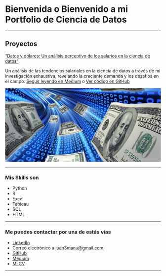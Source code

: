 # Bienvenida o Bienvenido a mi Portfolio de Ciencia de Datos

---

## Proyectos
[“Datos y dólares: Un análisis perceptivo de los salarios en la ciencia de datos”](https://medium.com/@juan3manu)

Un análisis de las tendencias salariales en la ciencia de datos a través de mi investigación exhaustiva, revelando la creciente demanda y los desafíos en el campo. [Seguir leyendo en Medium](https://medium.com/@juan3manu/datos-y-d%C3%B3lares-un-an%C3%A1lisis-perceptivo-de-los-salarios-en-la-ciencia-de-datos-263b97b7bd6e) o [Ver código en GitHub](https://github.com/JuanMCP/proyecto-portafolio/blob/main/data/Data%20Science%20Salary/2023_Analisis_Inicial.ipynb)

[<img src="images/data dinero.jpg?raw=true"/>](https://medium.com/pagina-entrada-blog)

---

### Mis Skills son

- Python
- R
- Excel
- Tableau
- SQL
- HTML

---

### Me puedes contactar por una de estás vías

- [LinkedIn](https://linkedin.com/in/juanmcp)
- Correo electrónico a <juan3manu@gmail.com>
- [GitHub](https://github.com/JuanMCP)
- [Medium](https://medium.com/@juan3manu)
- [Mi CV](/pdf/cv.pdf)

---
